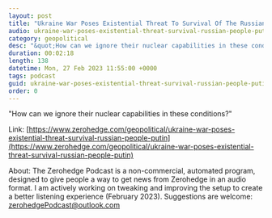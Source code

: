 ```yaml
---
layout: post
title: "Ukraine War Poses Existential Threat To Survival Of The Russian People: Putin"
audio: ukraine-war-poses-existential-threat-survival-russian-people-putin-0
category: geopolitical
desc: "&quot;How can we ignore their nuclear capabilities in these conditions?&quot; "
duration: 00:02:18
length: 138
datetime: Mon, 27 Feb 2023 11:55:00 +0000
tags: podcast
guid: ukraine-war-poses-existential-threat-survival-russian-people-putin-0
order: 0
---
```

&quot;How can we ignore their nuclear capabilities in these conditions?&quot; 

Link: [https://www.zerohedge.com/geopolitical/ukraine-war-poses-existential-threat-survival-russian-people-putin](https://www.zerohedge.com/geopolitical/ukraine-war-poses-existential-threat-survival-russian-people-putin)

About: The Zerohedge Podcast is a non-commercial, automated program, designed to give people a way to get news from Zerohedge in an audio format.  I am actively working on tweaking and improving the setup to create a better listening experience (February 2023).  Suggestions are welcome: [zerohedgePodcast@outlook.com](mailto:zerohedgePodcast@outlook.com)